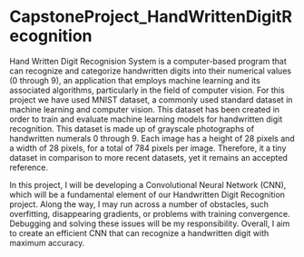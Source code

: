 # CapstoneProject_HandWrittenDigitRecognition
Hand Written Digit Recognision System is a computer-based program that can recognize and categorize handwritten digits into their numerical values (0 through 9), an application that employs machine learning and its associated algorithms, particularly in the field of computer vision. For this project we have used MNIST dataset, a commonly used standard dataset in machine learning and computer vision. This dataset has been created in order to train and evaluate machine learning models for handwritten digit recognition. This dataset is made up of grayscale photographs of handwritten numerals 0 through 9. Each image has a height of 28 pixels and a width of 28 pixels, for a total of 784 pixels per image. Therefore, it a tiny dataset in comparison to more recent datasets, yet it remains an accepted reference.

In this project, I will be developing a Convolutional Neural Network (CNN), which will be a fundamental element of our Handwritten Digit Recognition project.  Along the way, I may run across a number of obstacles, such overfitting, disappearing gradients, or problems with training convergence. Debugging and solving these issues will be my responsibility. Overall, I aim to create an efficient CNN that can recognize a handwritten digit with maximum accuracy.


